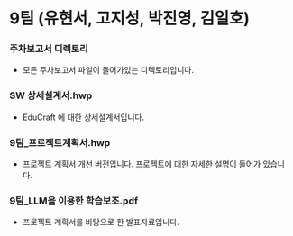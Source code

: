 # 9팀 (유현서, 고지성, 박진영, 김일호)

### 주차보고서 디렉토리
- 모든 주차보고서 파일이 들어가있는 디렉토리입니다.

### SW 상세설계서.hwp
- EduCraft 에 대한 상세설계서입니다.

### 9팀_프로젝트계획서.hwp
- 프로젝트 계획서 개선 버전입니다. 프로젝트에 대한 자세한 설명이 들어가 있습니다.

### 9팀_LLM을 이용한 학습보조.pdf
- 프로젝트 계획서를 바탕으로 한 발표자료입니다.
